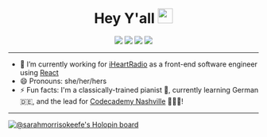 <h1 align="center"> Hey Y'all <img src="https://raw.githubusercontent.com/aemmadi/aemmadi/master/wave.gif" width="30"></h1>

<div align="center">
<a target="_blank" href="https://twitter.com/sarahmokeefe/"><img src="https://img.shields.io/badge/-sarahmokeefe-blue?style=plastic&logo=Twitter&logoColor=white&link=https://twitter.com/sarahmokeefe/" /></a>
<a target="_blank" href="https://www.linkedin.com/in/sarahmorrisokeefe/"><img src="https://img.shields.io/badge/-sarahmorrisokeefe-blue?style=plastic&logo=Linkedin&logoColor=white&link=https://www.linkedin.com/in/sarahmorrisokeefe/" /></a>
<a target="_blank" href="https://medium.com/@sarahmorrisokeefe"><img src="https://img.shields.io/badge/-@sarahmorrisokeefe-black?style=plastic&labelColor=000000&logo=Medium&link=https://medium.com/@sarahmorrisokeefe/" /></a>
<a target="_blank" href="https://instagram.com/sarahmorrisokeefe"><img src="https://img.shields.io/badge/-sarahmorrisokeefe-purple?style=plastic&logo=instagram&logoColor=white&link=https://instagram.com/sarahmorrisokeefe/" /></a>
</div>

<hr>

- 🔭 I’m currently working for [iHeartRadio](https://www.iheart.com/) as a front-end software engineer using [React](https://reactjs.org/) 
- 😄 Pronouns: she/her/hers
- ⚡ Fun facts: I'm a classically-trained pianist 🎹, currently learning German 🇩🇪, and the lead for [Codecademy Nashville](https://community.codecademy.com/nashville/) 👩🏻‍💻! 

<hr>

[![@sarahmorrisokeefe's Holopin board](https://holopin.io/api/user/board?user=sarahmorrisokeefe)](https://holopin.io/@sarahmorrisokeefe)


